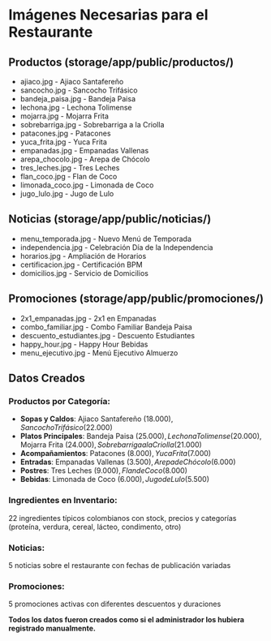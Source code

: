 # Imágenes Necesarias para el Restaurante

## Productos (storage/app/public/productos/)
- ajiaco.jpg - Ajiaco Santafereño
- sancocho.jpg - Sancocho Trifásico  
- bandeja_paisa.jpg - Bandeja Paisa
- lechona.jpg - Lechona Tolimense
- mojarra.jpg - Mojarra Frita
- sobrebarriga.jpg - Sobrebarriga a la Criolla
- patacones.jpg - Patacones
- yuca_frita.jpg - Yuca Frita
- empanadas.jpg - Empanadas Vallenas
- arepa_chocolo.jpg - Arepa de Chócolo
- tres_leches.jpg - Tres Leches
- flan_coco.jpg - Flan de Coco
- limonada_coco.jpg - Limonada de Coco
- jugo_lulo.jpg - Jugo de Lulo

## Noticias (storage/app/public/noticias/)
- menu_temporada.jpg - Nuevo Menú de Temporada
- independencia.jpg - Celebración Día de la Independencia
- horarios.jpg - Ampliación de Horarios
- certificacion.jpg - Certificación BPM
- domicilios.jpg - Servicio de Domicilios

## Promociones (storage/app/public/promociones/)
- 2x1_empanadas.jpg - 2x1 en Empanadas
- combo_familiar.jpg - Combo Familiar Bandeja Paisa
- descuento_estudiantes.jpg - Descuento Estudiantes
- happy_hour.jpg - Happy Hour Bebidas
- menu_ejecutivo.jpg - Menú Ejecutivo Almuerzo

## Datos Creados

### Productos por Categoría:
- **Sopas y Caldos**: Ajiaco Santafereño ($18.000), Sancocho Trifásico ($22.000)
- **Platos Principales**: Bandeja Paisa ($25.000), Lechona Tolimense ($20.000), Mojarra Frita ($24.000), Sobrebarriga a la Criolla ($21.000)
- **Acompañamientos**: Patacones ($8.000), Yuca Frita ($7.000)
- **Entradas**: Empanadas Vallenas ($3.500), Arepa de Chócolo ($6.000)
- **Postres**: Tres Leches ($9.000), Flan de Coco ($8.000)
- **Bebidas**: Limonada de Coco ($6.000), Jugo de Lulo ($5.500)

### Ingredientes en Inventario:
22 ingredientes típicos colombianos con stock, precios y categorías (proteína, verdura, cereal, lácteo, condimento, otro)

### Noticias:
5 noticias sobre el restaurante con fechas de publicación variadas

### Promociones:
5 promociones activas con diferentes descuentos y duraciones

**Todos los datos fueron creados como si el administrador los hubiera registrado manualmente.**